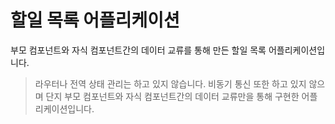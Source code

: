 # 할일 목록 어플리케이션
부모 컴포넌트와 자식 컴포넌트간의 데이터 교류를 통해 만든 할일 목록 어플리케이션입니다.
> 라우터나 전역 상태 관리는 하고 있지 않습니다. 비동기 통신 또한 하고 있지 않으며 단지 부모 컴포넌트와 자식 컴포넌트간의 데이터 교류만을 통해 구현한 어플리케이션입니다.
